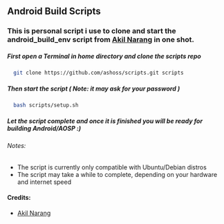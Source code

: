 ## Android Build Scripts

### This is personal script i use to clone and start the android_build_env script from [Akil Narang](https://github.com/akhilnarang) in one shot.

##### First open a Terminal in home directory and clone the scripts repo


```bash
  git clone https://github.com/ashoss/scripts.git scripts
```

##### Then start the script ( Note: it may ask for your password )


```bash
  bash scripts/setup.sh
```

##### Let the script complete and once it is finished you will be ready for building Android/AOSP :)


###### Notes:

- The script is currently only compatible with Ubuntu/Debian distros
- The script may take a while to complete, depending on your hardware and internet speed

#### Credits:

- [Akil Narang](https://github.com/akhilnarang)
